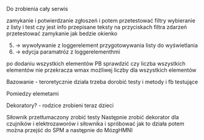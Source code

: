 Do zrobienia cały serwis

zamykanie i potwierdzanie zgłoszeń i potem przetestować filtry 
wybieranie z listy i test czy jest info przepisane
teksty na przyciskach filtra zdarzeń
przetestować zamykanie jak bedzie okienko 


5. -> wywoływanie z loggerelement przygotowywania listy do wyświetlania
6. -> edycja paramatróz z loggerelementhmi 


po dodaniu wszystkich elementów PB sprawdzić czy liczba wszystkich elementów nie przekracza wmax możliwej liczby dla wszystkich elementów


Bazowanie - teroretycznie działa trzeba dorobić testy i metody i fb testujące
  
Pomiedzy elemetami 

Dekoratory? - rodzice zrobieni teraz dzieci 
    

Siłownik przetłumaczony zrobić testy 
Następnie zrobić dekorator dla czujników i elektrozaworów i siłownika i spróbować jak to działa
potem można przejść do SPM a następnie do MózgHMNI  